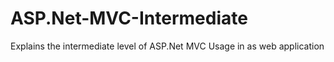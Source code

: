 # ASP.Net-MVC-Intermediate
Explains the intermediate level of ASP.Net MVC Usage in as web application 
